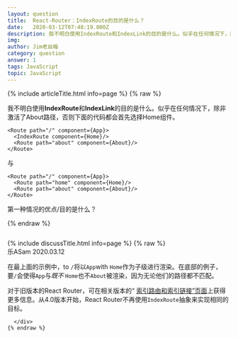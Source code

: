 ```yaml
---
layout: question
title:  React-Router：IndexRoute的目的是什么？
date:   2020-03-12T07:48:19.000Z
description: 我不明白使用IndexRoute和IndexLink的目的是什么。似乎在任何情况下，除非激活了About路径，否则下面的代码都会首先选择Home组件。...
img: 
author: Jim老丝梅
category: question
answer: 1
tags: JavaScript
topic: JavaScript
---
```

<div class="article-root">
  <div class="article">
    {% include articleTitle.html info=page %}
    {% raw %}
    <div class="article-content"><p><font style="vertical-align: inherit;"><font style="vertical-align: inherit;">我不明白使用</font></font><strong><font style="vertical-align: inherit;"><font style="vertical-align: inherit;">IndexRoute</font></font></strong><font style="vertical-align: inherit;"><font style="vertical-align: inherit;">和</font></font><strong><font style="vertical-align: inherit;"><font style="vertical-align: inherit;">IndexLink</font></font></strong><font style="vertical-align: inherit;"><font style="vertical-align: inherit;">的目的是什么</font><font style="vertical-align: inherit;">。</font><font style="vertical-align: inherit;">似乎在任何情况下，除非激活了About路径，否则下面的代码都会首先选择Home组件。</font></font></p>

<pre><code>&lt;Route path="/" component={App}&gt;<font></font>
  &lt;IndexRoute component={Home}/&gt;<font></font>
  &lt;Route path="about" component={About}/&gt;<font></font>
&lt;/Route&gt;<font></font>
</code></pre>

<p><font style="vertical-align: inherit;"><font style="vertical-align: inherit;">与   </font></font></p>

<pre><code>&lt;Route path="/" component={App}&gt;<font></font>
  &lt;Route path="home" component={Home}/&gt;<font></font>
  &lt;Route path="about" component={About}/&gt;<font></font>
&lt;/Route&gt;<font></font>
</code></pre>

<p><font style="vertical-align: inherit;"><font style="vertical-align: inherit;">第一种情况的优点/目的是什么？</font></font></p></div>
    {% endraw %}
  </div>
  <p style="height: 0;width:0;overflow: hidden;"> 第1086篇《React-Router：IndexRoute的目的是什么？》来自Winter(https://github.com/aiyld/aiyld.github.io)的站点</p>
  <div class="discuss-wrapper">
    {% include discussTitle.html info=page %}
    {% raw %}
    <div class="discuss-item">
        <div class="discuss-parent">
          <div class="discuss-meta">
            <span class="discuss-user">乐ASam</span>
            <span class="discuss-time">2020.03.12</span>
          </div>
          <div class="discuss-comment"><p><font style="vertical-align: inherit;"><font style="vertical-align: inherit;">在最上面的示例中，to </font></font><code>/</code><font style="vertical-align: inherit;"><font style="vertical-align: inherit;">将以</font></font><code>App</code><font style="vertical-align: inherit;"><font style="vertical-align: inherit;">with </font></font><code>Home</code><font style="vertical-align: inherit;"><font style="vertical-align: inherit;">作为子级进行</font><font style="vertical-align: inherit;">渲染</font><font style="vertical-align: inherit;">。</font><font style="vertical-align: inherit;">在底部的例子，要</font></font><code>/</code><font style="vertical-align: inherit;"><font style="vertical-align: inherit;">会使得</font></font><code>App</code><font style="vertical-align: inherit;"><font style="vertical-align: inherit;">与</font></font><em><font style="vertical-align: inherit;"><font style="vertical-align: inherit;">既不</font></font></em> <code>Home</code><font style="vertical-align: inherit;"><font style="vertical-align: inherit;">也不</font></font><code>About</code><font style="vertical-align: inherit;"><font style="vertical-align: inherit;">被渲染，因为无论他们的路径都不匹配。</font></font></p>

<p><font style="vertical-align: inherit;"><font style="vertical-align: inherit;">对于旧版本的React Router，可在相关版本的“ </font></font><a href="https://github.com/ReactTraining/react-router/blob/5e69b23a369b7dbcb9afc6cdca9bf2dcf07ad432/docs/guides/IndexRoutes.md" rel="noreferrer"><font style="vertical-align: inherit;"><font style="vertical-align: inherit;">索引路由和索引链接”页面</font></font></a><font style="vertical-align: inherit;"><font style="vertical-align: inherit;">上获得更多信息</font><font style="vertical-align: inherit;">。</font><font style="vertical-align: inherit;">从4.0版本开始，React Router不再使用</font></font><code>IndexRoute</code><font style="vertical-align: inherit;"><font style="vertical-align: inherit;">抽象来实现相同的目标。</font></font></p></div>
        </div>
        
      </div>
    {% endraw %}
  </div>
<div>
